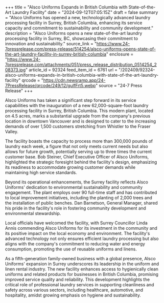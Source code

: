 +++
title = "Alsco Uniforms Expands in British Columbia with State-of-the-Art Laundry Facility"
date = "2024-09-12T07:05:15Z"
draft = false
summary = "Alsco Uniforms has opened a new, technologically advanced laundry processing facility in Surrey, British Columbia, enhancing its service capacity and commitment to sustainability and community development."
description = "Alsco Uniforms opens a new state-of-the-art laundry processing facility in Surrey, BC, showcasing their commitment to innovation and sustainability."
source_link = "https://www.24-7pressrelease.com/press-release/514254/alsco-uniforms-opens-state-of-the-art-laundry-facility-in-surrey-british-columbia"
enclosure = "https://www.24-7pressrelease.com/attachments/051/press_release_distribution_0514254_208373.jpg"
article_id = 92324
feed_item_id = 6761
url = "/202409/92324-alsco-uniforms-expands-in-british-columbia-with-state-of-the-art-laundry-facility"
qrcode = "https://cdn.newsramp.app/24-7PressRelease/qrcode/249/12/gulfFrt5.webp"
source = "24-7 Press Release"
+++

<p>Alsco Uniforms has taken a significant step forward in its service capabilities with the inauguration of a new 62,000-square-foot laundry processing facility in Surrey, British Columbia. This modern plant, located on 4.5 acres, marks a substantial upgrade from the company's previous location in downtown Vancouver and is designed to cater to the increasing demands of over 1,500 customers stretching from Whistler to the Fraser Valley.</p><p>The facility boasts the capacity to process more than 300,000 pounds of laundry each week, a figure that not only meets current needs but also allows for future growth, potentially serving up to three times the current customer base. Bob Steiner, Chief Executive Officer of Alsco Uniforms, highlighted the strategic foresight behind the facility's design, emphasizing its readiness to accommodate growing customer demands while maintaining high service standards.</p><p>Beyond its operational enhancements, the Surrey facility reflects Alsco Uniforms' dedication to environmental sustainability and community engagement. The plant employs over 90 full-time staff and has contributed to local improvement initiatives, including the planting of 2,000 trees and the installation of public benches. Dan Barnetson, General Manager, shared his pride in the facility's role in fostering community development and environmental stewardship.</p><p>Local officials have welcomed the facility, with Surrey Councillor Linda Annis commending Alsco Uniforms for its investment in the community and its positive impact on the local economy and environment. The facility's advanced technology not only ensures efficient laundry processing but also aligns with the company's commitment to reducing water and energy consumption, promoting the use of reusable uniforms and linens.</p><p>As a fifth-generation family-owned business with a global presence, Alsco Uniforms' expansion in Surrey underscores its leadership in the uniform and linen rental industry. The new facility enhances access to hygienically clean uniforms and related products for businesses in British Columbia, promising improved service quality and reliability. This development highlights the critical role of professional laundry services in supporting cleanliness and safety across various sectors, including healthcare, automotive, and hospitality, amidst growing emphasis on hygiene and sustainability.</p>